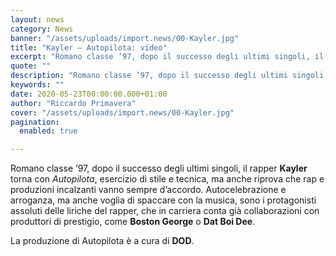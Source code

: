 ```yaml
---
layout: news
category: News
banner: "/assets/uploads/import.news/00-Kayler.jpg"
title: "Kayler – Autopilota: video"
excerpt: "Romano classe ’97, dopo il successo degli ultimi singoli, il rapper Kayler torna con Autopilota, esercizio di stile e tecnica, ma anche riprova che rap e produzioni incalzanti vanno sempre d’accordo. Autocelebrazione e arroganza, ma anche voglia di spaccare con la musica, sono i protagonisti assoluti delle liriche del rapper, che in carriera conta già [&hellip"
quote: ""
description: "Romano classe ’97, dopo il successo degli ultimi singoli, il rapper Kayler torna con Autopilota, esercizio di stile e tecnica, ma anche riprova che rap e produzioni incalzanti vanno sempre d’accordo. Autocelebrazione e arroganza, ma anche voglia di spaccare con la musica, sono i protagonisti assoluti delle liriche del rapper, che in carriera conta già [&hellip"
keywords: ""
date: 2020-05-23T00:00:00.000+01:00
author: "Riccardo Primavera"
cover: "/assets/uploads/import.news/00-Kayler.jpg"
pagination:
  enabled: true

---
```


Romano classe ’97, dopo il successo degli ultimi singoli, il rapper **Kayler** torna con _Autopilota_, esercizio di stile e tecnica, ma anche riprova che rap e produzioni incalzanti vanno sempre d’accordo. Autocelebrazione e arroganza, ma anche voglia di spaccare con la musica, sono i protagonisti assoluti delle liriche del rapper, che in carriera conta già collaborazioni con produttori di prestigio, come **Boston George** o **Dat Boi Dee**.

La produzione di Autopilota è a cura di **DOD**.